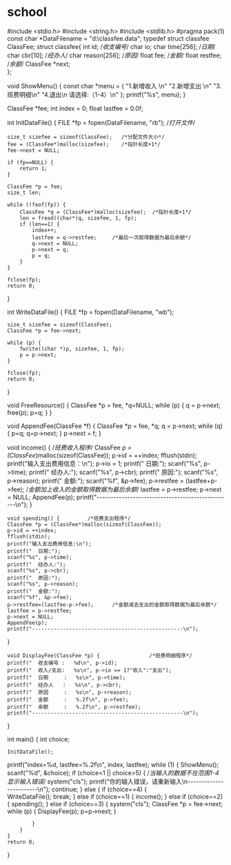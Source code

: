 # school
#include <stdio.h>
#include <string.h>
#include <stdlib.h>
#pragma pack(1)
const char *DataFilename = "d:\\classfee.data";
typedef struct classfee ClassFee;
struct classfee{
    int id;         /*收支编号*/
    char io;
	char time[256];    /*日期*/
    char cbr[10];       /*经办人*/
    char reason[256];      /*原因*/
    float fee;       /*金额*/
    float restfee;         /*余额*/
    ClassFee *next;  
};
 
void ShowMenu() {
const char *menu = {
    "1.新增收入	\n"
    "2.新增支出 \n"
	"3.班费明细\n"
    "4.退出\n 请选择:（1-4）\n"
    };
    printf("%s", menu);
}
 
ClassFee *fee;
int index = 0;
float lastfee = 0.0f;
 
int InitDataFile() {
    FILE *fp = fopen(DataFilename, "rb");  /*打开文件*/
 
    size_t sizefee = sizeof(ClassFee);   /*分配文件大小*/
    fee = (ClassFee*)malloc(sizefee);    /*指针长度+1*/
    fee->next = NULL;
 
    if (fp==NULL) {
        return 1;
    }
 
    ClassFee *p = fee;
    size_t len;
 
    while (!feof(fp)) {
        ClassFee *q = (ClassFee*)malloc(sizefee);  /*指针长度+1*/
        len = fread((char*)q, sizefee, 1, fp);
        if (len==1) {
            index++;
            lastfee = q->restfee;     /*最后一次取得数据为最后余额*/
            q->next = NULL;
            p->next = q;
            p = q;
        }
    }
 
    fclose(fp);
    return 0;
}
 
int WriteDataFile() {
    FILE *fp = fopen(DataFilename, "wb");
 
    size_t sizefee = sizeof(ClassFee);
    ClassFee *p = fee->next;
 
    while (p) {
        fwrite((char *)p, sizefee, 1, fp);
        p = p->next;
    }
 
    fclose(fp);
    return 0;
}
 
void FreeResource() {
    ClassFee *p = fee, *q=NULL;
    while (p) {
        q = p->next;
        free(p);
        p=q;
    }
}
 
void AppendFee(ClassFee *f) {
    ClassFee *p = fee, *q;
    q = p->next;
    while (q) {
        p=q;
        q=p->next;
    }
    p->next = f;
}
 
void income() {                      /*班费收入程序*/
    ClassFee *p = (ClassFee*)malloc(sizeof(ClassFee));
    p->id = ++index;
    fflush(stdin);
    printf("输入支出费用信息：\n");
    p->io = 1;
    printf("  日期:");
	scanf("%s", p->time);
    printf("  经办人:");
	scanf("%s", p->cbr);
    printf("  原因:");
	scanf("%s", p->reason);
    printf("  金额:");
	scanf("%f", &p->fee);
    p->restfee = (lastfee+p->fee);           /*金额加上收入的金额取得数据为最后余额*/
    lastfee = p->restfee;
    p->next = NULL;
    AppendFee(p);
    printf("-------------------------------------------------\n");
}
	
	void spending() {         /*班费支出程序*/
    ClassFee *p = (ClassFee*)malloc(sizeof(ClassFee));
    p->id = ++index;
    fflush(stdin);
    printf("输入支出费用信息:\n");
	printf("  日期:");
	scanf("%s", p->time);
    printf("  经办人:");
	scanf("%s", p->cbr);
    printf("  原因:");
	scanf("%s", p->reason);
    printf("  金额:");
	scanf("%f", &p->fee);
    p->restfee=(lastfee-p->fee);      /*金额减去支出的金额取得数据为最后余额*/
    lastfee = p->restfee;
    p->next = NULL;
    AppendFee(p);
    printf("-------------------------------------------------\n");
}

	void DisplayFee(ClassFee *p) {                /*班费明细程序*/
    printf("  收支编号 :   %d\n", p->id);
    printf("  收入/支出:   %s\n", p->io == 1?"收入":"支出");
	printf("  日期     :   %s\n", p->time);
    printf("  经办人   :   %s\n", p->cbr);
    printf("  原因     :   %s\n", p->reason);
    printf("  金额     :   %.2f\n", p->fee);
    printf("  余额     :   %.2f\n", p->restfee);
    printf("-------------------------------------------------\n");
}

 
int main() {
    int choice;
 
    InitDataFile();
printf("index=%d, lastfee=%.2f\n", index, lastfee);
    while (1) {
        ShowMenu();
        scanf("%d", &choice);
        if (choice<1 || choice>5) {         /*当输入的数据不在范围1-4显示输入错误*/
            system("cls");
            printf("你的输入错误，请重新输入\n------------------------\n");
            continue;
		} else {
            if (choice==4) {             
                WriteDataFile();
                break;
            } else if (choice==1) {
                income();
			} else if (choice==2) {
                spending();
            } else if (choice==3) {
                system("cls");
                ClassFee *p = fee->next;
                while (p) {
                    DisplayFee(p);
                    p=p->next;
                }
            
            }
        }
    }
    return 0;
}
